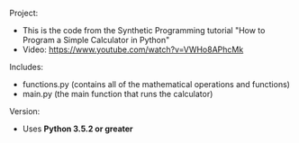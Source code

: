 Project: 
- This is the code from the Synthetic Programming tutorial "How to Program a Simple Calculator in Python"
- Video: https://www.youtube.com/watch?v=VWHo8APhcMk

Includes:
- functions.py (contains all of the mathematical operations and functions)
- main.py (the main function that runs the calculator)

Version:
- Uses <b>Python 3.5.2 or greater</b>
